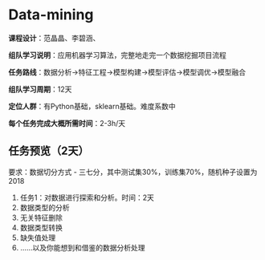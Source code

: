 # Data-mining

**课程设计**：范晶晶、李碧涵、

**组队学习说明**：应用机器学习算法，完整地走完一个数据挖掘项目流程

**任务路线**：数据分析→特征工程→模型构建→模型评估→模型调优→模型融合

**组队学习周期**：12天

**定位人群**：有Python基础，sklearn基础。难度系数中

**每个任务完成大概所需时间**：2-3h/天


## 任务预览（2天）
要求：数据切分方式 - 三七分，其中测试集30%，训练集70%，随机种子设置为2018
1. 任务1：对数据进行探索和分析。时间：2天
2. 数据类型的分析
3. 无关特征删除
4. 数据类型转换
5. 缺失值处理
6. ……以及你能想到和借鉴的数据分析处理